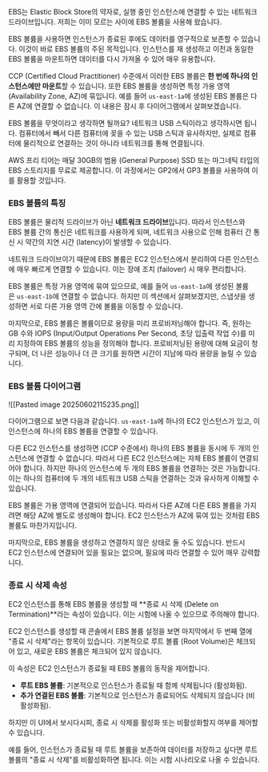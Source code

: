 EBS는 Elastic Block Store의 약자로, 실행 중인 인스턴스에 연결할 수 있는 네트워크 드라이브입니다. 저희는 이미 모르는 사이에 EBS 볼륨을 사용해 왔습니다.

EBS 볼륨을 사용하면 인스턴스가 종료된 후에도 데이터를 영구적으로 보존할 수 있습니다. 이것이 바로 EBS 볼륨의 주된 목적입니다. 인스턴스를 재 생성하고 이전과 동일한 EBS 볼륨을 마운트하면 데이터를 다시 가져올 수 있어 매우 유용합니다.

CCP (Certified Cloud Practitioner) 수준에서 이러한 EBS 볼륨은 **한 번에 하나의 인스턴스에만 마운트**할 수 있습니다. 또한 EBS 볼륨을 생성하면 특정 가용 영역 (Availability Zone, AZ)에 묶입니다. 예를 들어 `us-east-1a`에 생성된 EBS 볼륨은 다른 AZ에 연결할 수 없습니다. 이 내용은 잠시 후 다이어그램에서 살펴보겠습니다.

EBS 볼륨을 무엇이라고 생각하면 될까요? 네트워크 USB 스틱이라고 생각하시면 됩니다. 컴퓨터에서 빼서 다른 컴퓨터에 꽂을 수 있는 USB 스틱과 유사하지만, 실제로 컴퓨터에 물리적으로 연결하는 것이 아니라 네트워크를 통해 연결됩니다.

AWS 프리 티어는 매달 30GB의 범용 (General Purpose) SSD 또는 마그네틱 타입의 EBS 스토리지를 무료로 제공합니다. 이 과정에서는 GP2에서 GP3 볼륨을 사용하여 이를 활용할 것입니다.

### EBS 볼륨의 특징

EBS 볼륨은 물리적 드라이브가 아닌 **네트워크 드라이브**입니다. 따라서 인스턴스와 EBS 볼륨 간의 통신은 네트워크를 사용하게 되며, 네트워크 사용으로 인해 컴퓨터 간 통신 시 약간의 지연 시간 (latency)이 발생할 수 있습니다.

네트워크 드라이브이기 때문에 EBS 볼륨은 EC2 인스턴스에서 분리하여 다른 인스턴스에 매우 빠르게 연결할 수 있습니다. 이는 장애 조치 (failover) 시 매우 편리합니다.

EBS 볼륨은 특정 가용 영역에 묶여 있으므로, 예를 들어 `us-east-1a`에 생성된 볼륨은 `us-east-1b`에 연결할 수 없습니다. 하지만 이 섹션에서 살펴보겠지만, 스냅샷을 생성하면 서로 다른 가용 영역 간에 볼륨을 이동할 수 있습니다.

마지막으로, EBS 볼륨은 볼륨이므로 용량을 미리 프로비저닝해야 합니다. 즉, 원하는 GB 수와 IOPS (Input/Output Operations Per Second, 초당 입출력 작업 수)를 미리 지정하여 EBS 볼륨의 성능을 정의해야 합니다. 프로비저닝된 용량에 대해 요금이 청구되며, 더 나은 성능이나 더 큰 크기를 원하면 시간이 지남에 따라 용량을 늘릴 수 있습니다.

### EBS 볼륨 다이어그램

![[Pasted image 20250602115235.png]]

다이어그램으로 보면 다음과 같습니다. `us-east-1a`에 하나의 EC2 인스턴스가 있고, 이 인스턴스에 하나의 EBS 볼륨을 연결할 수 있습니다.


다른 EC2 인스턴스를 생성하면 (CCP 수준에서) 하나의 EBS 볼륨을 동시에 두 개의 인스턴스에 연결할 수 없습니다. 따라서 다른 EC2 인스턴스에는 자체 EBS 볼륨이 연결되어야 합니다. 하지만 하나의 인스턴스에 두 개의 EBS 볼륨을 연결하는 것은 가능합니다. 이는 하나의 컴퓨터에 두 개의 네트워크 USB 스틱을 연결하는 것과 유사하게 이해할 수 있습니다.

EBS 볼륨은 가용 영역에 연결되어 있습니다. 따라서 다른 AZ에 다른 EBS 볼륨을 가지려면 해당 AZ에 별도로 생성해야 합니다. EC2 인스턴스가 AZ에 묶여 있는 것처럼 EBS 볼륨도 마찬가지입니다.

마지막으로, EBS 볼륨을 생성하고 연결하지 않은 상태로 둘 수도 있습니다. 반드시 EC2 인스턴스에 연결되어 있을 필요는 없으며, 필요에 따라 연결할 수 있어 매우 강력합니다.

### 종료 시 삭제 속성

EC2 인스턴스를 통해 EBS 볼륨을 생성할 때 **종료 시 삭제 (Delete on Termination)**라는 속성이 있습니다. 이는 시험에 나올 수 있으므로 주의해야 합니다.

EC2 인스턴스를 생성할 때 콘솔에서 EBS 볼륨 설정을 보면 마지막에서 두 번째 열에 "종료 시 삭제"라는 항목이 있습니다. 기본적으로 루트 볼륨 (Root Volume)은 체크되어 있고, 새로운 EBS 볼륨은 체크되어 있지 않습니다.

이 속성은 EC2 인스턴스가 종료될 때 EBS 볼륨의 동작을 제어합니다.

- **루트 EBS 볼륨**: 기본적으로 인스턴스가 종료될 때 함께 삭제됩니다 (활성화됨).
- **추가 연결된 EBS 볼륨**: 기본적으로 인스턴스가 종료되어도 삭제되지 않습니다 (비활성화됨).

하지만 이 UI에서 보시다시피, 종료 시 삭제를 활성화 또는 비활성화할지 여부를 제어할 수 있습니다.

예를 들어, 인스턴스가 종료될 때 루트 볼륨을 보존하여 데이터를 저장하고 싶다면 루트 볼륨의 "종료 시 삭제"를 비활성화하면 됩니다. 이는 시험 시나리오로 나올 수 있습니다.
